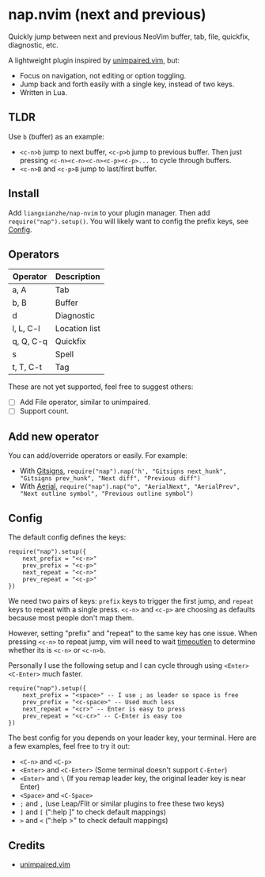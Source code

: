 # nap.nvim (next and previous)

Quickly jump between next and previous NeoVim buffer, tab, file, quickfix, diagnostic, etc.

A lightweight plugin inspired by [unimpaired.vim](https://github.com/tpope/vim-unimpaired), but:

* Focus on navigation, not editing or option toggling.
* Jump back and forth easily with a single key, instead of two keys.
* Written in Lua.

## TLDR

Use `b` (buffer) as an example:

* `<c-n>b` jump to next buffer, `<c-p>b` jump to previous buffer. Then just pressing
`<c-n><c-n><c-n><c-p><c-p>...` to cycle through buffers.
* `<c-n>B` and `<c-p>B` jump to last/first buffer. 

## Install

Add `liangxianzhe/nap-nvim` to your plugin manager. Then add `require("nap").setup()`. You will
likely want to config the prefix keys, see [Config](#Config).

## Operators

| Operator    | Description   |
| ----------- | -----------   |
| a, A        | Tab           |
| b, B        | Buffer        |
| d           | Diagnostic    |
| l, L, C-l   | Location list |
| q, Q, C-q   | Quickfix      |
| s           | Spell         |
| t, T, C-t   | Tag           |

These are not yet supported, feel free to suggest others:
- [ ] Add File operator, similar to unimpaired.
- [ ] Support count.

## Add new operator

You can add/override operators or easily. For example: 

* With [Gitsigns](https://github.com/lewis6991/gitsigns.nvim), `require("nap").nap('h', "Gitsigns next_hunk", "Gitsigns prev_hunk", "Next diff", "Previous diff")`
* With [Aerial](https://github.com/stevearc/aerial.nvim), `require("nap").nap("o", "AerialNext", "AerialPrev", "Next outline symbol", "Previous outline symbol")`

## Config

The default config defines the keys:

```
require("nap").setup({
    next_prefix = "<c-n>"
    prev_prefix = "<c-p>"
    next_repeat = "<c-n>"
    prev_repeat = "<c-p>"
})
```

We need two pairs of keys: `prefix` keys to trigger the first jump, and `repeat` keys to repeat with
a single press. `<c-n>` and `<c-p>` are choosing as defaults because most people don't map them.

However, setting "prefix" and "repeat" to the same key has one issue. When pressing `<c-n>` to
repeat jump, vim will need to wait
[timeoutlen](https://neovim.io/doc/user/options.html#'timeoutlen') to determine whether its is
`<c-n>` or `<c-n>b`.

Personally I use the following setup and I can cycle through using `<Enter>` `<C-Enter>` much faster.
```
require("nap").setup({
    next_prefix = "<space>" -- I use ; as leader so space is free
    prev_prefix = "<c-space>" -- Used much less 
    next_repeat = "<cr>" -- Enter is easy to press
    prev_repeat = "<c-cr>" -- C-Enter is easy too
})
```

The best config for you depends on your leader key, your terminal. Here are a few examples,
feel free to try it out:

* `<C-n>` and `<C-p>`
* `<Enter>` and `<C-Enter>` (Some terminal doesn't support `C-Enter`)
* `<Enter>` and `\` (If you remap leader key, the original leader key is near Enter)
* `<Space>` and `<C-Space>`
* `;` and `,` (use Leap/Flit or similar plugins to free these two keys)
* `]` and `[` (":help ]" to check default mappings)
* `>` and `<` (":help >" to check default mappings)

## Credits

* [unimpaired.vim](https://github.com/tpope/vim-unimpaired)
